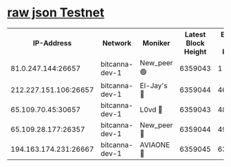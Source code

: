 [raw json Testnet](https://rpc-check.bcat.stavr.tech/bcat/rpc-bcat-result.json)
=


<table><tr><th>IP-Address</th><th>Network</th><th>Moniker</th><th>Latest Block Height</th><th>Earliest Block Height</th><th>Catching Up</th><th>Tx Index</th><th>Voting Power</th><th>Scan Time</th></tr><tr><td>81.0.247.144:26657</td><td>bitcanna-dev-1</td><td>New_peer 🟢</td><td>6359043</td><td>1</td><td>False</td><td>on</td><td>0</td><td>2024-02-09T04:59:12.316039553UTC</td></tr><tr><td>212.227.151.106:26657</td><td>bitcanna-dev-1</td><td>El-Jay's 🔴</td><td>6359044</td><td>4670391</td><td>False</td><td>on</td><td>2218164</td><td>2024-02-09T04:59:19.115751929UTC</td></tr><tr><td>65.109.70.45:30657</td><td>bitcanna-dev-1</td><td>L0vd 🔴</td><td>6359043</td><td>4828155</td><td>False</td><td>on</td><td>307920</td><td>2024-02-09T04:59:12.729484684UTC</td></tr><tr><td>65.109.28.177:26357</td><td>bitcanna-dev-1</td><td>New_peer 🔴</td><td>6359044</td><td>4952911</td><td>False</td><td>on</td><td>2237067</td><td>2024-02-09T04:59:19.451026896UTC</td></tr><tr><td>194.163.174.231:26667</td><td>bitcanna-dev-1</td><td>AVIAONE 🔴</td><td>6359045</td><td>6355451</td><td>False</td><td>on</td><td>1949865</td><td>2024-02-09T04:59:23.851176924UTC</td></tr></table>